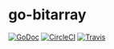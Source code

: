 # go-bitarray
[![GoDoc](https://godoc.org/github.com/minami14/go-bitarray?status.svg)](https://godoc.org/github.com/minami14/go-bitarray)
[![CircleCI](https://circleci.com/gh/minami14/go-bitarray.svg?style=shield)](https://circleci.com/gh/minami14/go-bitarray)
[![Travis](https://travis-ci.org/minami14/go-bitarray.svg?branch=master)](https://travis-ci.org/minami14/go-bitarray)
